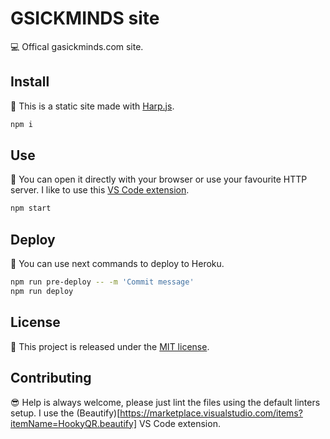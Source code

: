 # GSICKMINDS site

:computer: Offical gasickminds.com site.

## Install

:pizza: This is a static site made with [Harp.js](http://harpjs.com).

```sh
npm i
```

## Use

:rocket: You can open it directly with your browser or use your favourite HTTP server. I like to use this [VS Code extension](https://marketplace.visualstudio.com/items?itemName=ritwickdey.LiveServer).

```sh
npm start
```

## Deploy

:ship: You can use next commands to deploy to Heroku.

```sh
npm run pre-deploy -- -m 'Commit message'
npm run deploy
```

## License

🐧 This project is released under the [MIT license](https://opensource.org/licenses/MIT).

## Contributing

:sunglasses: Help is always welcome, please just lint the files using the default linters setup. I use the (Beautify)[https://marketplace.visualstudio.com/items?itemName=HookyQR.beautify] VS Code extension.
